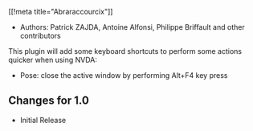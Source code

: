 [[!meta title="Abraraccourcix"]]

* Authors: Patrick ZAJDA, Antoine Alfonsi, Philippe Briffault and other contributors

This plugin will add some keyboard shortcuts to perform some actions quicker when using NVDA:

* Pose: close the active window by performing Alt+F4 key press

## Changes for 1.0 ##

* Initial Release

